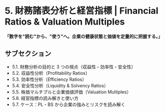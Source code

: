 # 5. 財務諸表分析と経営指標 | Financial Ratios & Valuation Multiples

**「数字を"読む"から、"使う"へ。企業の健康状態と価値を定量的に把握する。」**

## サブセクション

- 5.1. 財務分析の目的と 3 つの視点（収益性・効率性・安全性）
- 5.2. 収益性分析（Profitability Ratios）
- 5.3. 効率性分析（Efficiency Ratios）
- 5.4. 安全性分析（Liquidity & Solvency Ratios）
- 5.5. 株価マルチプルと企業価値評価（Valuation Multiples）
- 5.6. 経営指標の読み解きと使い方
- 5.7. ケース：PL・BS から企業の強みとリスクを読み解く
